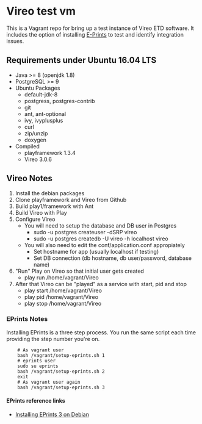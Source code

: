 
# Vireo test vm

This is a Vagrant repo for bring up a test instance of Vireo ETD software.
It includes the option of installing [E-Prints](http://eprints.org) to test
and identify integration issues.

## Requirements under Ubuntu 16.04 LTS

+ Java >= 8 (openjdk 1.8)
+ PostgreSQL >= 9
+ Ubuntu Packages
    + default-jdk-8
    + postgress, postgres-contrib
    + git
    + ant, ant-optional
    + ivy, ivyplusplus
    + curl
    + zip/unzip
    + doxygen
+ Compiled
    + playframework 1.3.4
    + Vireo 3.0.6

## Vireo Notes

1. Install the debian packages
2. Clone playframework and Vireo from Github
3. Build play1/framework with Ant
4. Build Vireo with Play
5. Configure Vireo
    + You will need to setup the database and DB user in Postgres
        + sudo -u postgres createuser -dSRP vireo
        + sudo -u postgres createdb -U vireo -h localhost vireo
    + You will also need to edit the conf/application.conf appropiately
        + Set hostname for app (usually localhost if testing) 
        + Set DB connection (db hostname, db user/password, database name)
5. "Run" Play on Vireo so that initial user gets created
    + play run /home/vagrant/Vireo
7. After that Vireo can be "played" as a service with start, pid and stop
    + play start /home/vagrant/Vireo
    + play pid /home/vagrant/Vireo
    + play stop /home/vagrant/Vireo


### EPrints Notes

Installing EPrints is a three step process.  You run the same script each time
providing the step number you're on.

```
    # As vagrant user
    bash /vagrant/setup-eprints.sh 1
    # eprints user
    sudo su eprints
    bash /vagrant/setup-eprints.sh 2
    exit
    # As vagrant user again
    bash /vagrant/setup-eprints.sh 3
```

#### EPrints reference links

+ [Installing EPrints 3 on Debian](https://wiki.eprints.org/w/Installing_EPrints_3_on_Debian)


